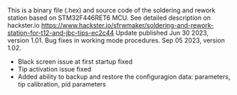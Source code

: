 This is a binary file (.hex) and source code of the soldering and rework station based on STM32F446RET6 MCU.
See detailed description on hackster.io https://www.hackster.io/sfrwmaker/soldering-and-rework-station-for-t12-and-jbc-tips-ec2c44
Update published Jun 30 2023, version 1.01. Bug fixes in working mode procedures.
Sep 05 2023, version 1.02.
  * Black screen issue at first startup fixed
  * Tip activation issue fixed
  * Added ability to backup and restore the configuragion data: parameters, tip calibration, pid parameters
